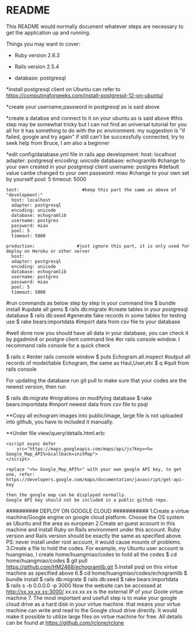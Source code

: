 # README

This README would normally document whatever steps are necessary to get the
application up and running.

Things you may want to cover:

* Ruby version 2.6.3

* Rails version 2.5.4

* database: postgresql 

*install postgresql client on Ubuntu can refer to 
https://computingforgeeks.com/install-postgresql-12-on-ubuntu/

*create your username,password in postgresql as is said above 

*create a databse and connect to it on your ubuntu  as is said above 
#this step may be somewhat tricky but I can not find an universal tutorial for you all
 for it has something to do with the pc environment.
 my suggestion is "if failed, google and try again"
 if still can't be successfully connected, try to seek help from Bruce, I am also a beginner
 

*edit config/database.yml file in rails app
    development:
      host: localhost        
      adapter: postgresql
      encoding: unicode
      database: echogramlib      #change to your own created in your postgresql client
      username: postgres         #default value canbe changed to your own 
      password: miao             #change to your own set by yourself
      pool: 5
      timeout: 5000

    test:                        #keep this part the same as above of "development:"
      host: localhost
      adapter: postgresql
      encoding: unicode
      database: echogramlib
      username: postgres
      password: miao
      pool: 5
      timeout: 5000
      
    production:                #just ignore this part, it is only used for deploy on Heroku or other server             
      host: 
      adapter: postgresql
      encoding: unicode
      database: echogramlib
      username: postgres
      password: miao
      pool: 5
      timeout: 5000
    
#run commands as below step by step in your command line
$ bundle install              #update all gems
$ rails db:migrate            #create tables in your postgresql database
$ rails db:seed               #generate fake records in some tables for testing use
$ rake bears:importdata       #import data from csv file to your database


#well done now you should have all data in your database, you can check it by pgadmin4 or postgre client command line
#or rails console window. I recommand rails console for a quick check

$ rails c                     #enter rails console window
$ puts Echogram.all.inspect   #output all records of model/table Echogram, the same as Haul,User,etc
$ q                           #quit from rails console

For updating the database run git pull to make sure that your codes are the newest version, then run 

$ rails db:migrate            #migrations on modifying database
$ rake bears:importdata       #import newest data from csv file to psql


**Copy all echogram images into public/image, large file is not uploaded into github, you have to included it manually.

**Under file view/query/details.html.erb:

    <script async defer
        src="https://maps.googleapis.com/maps/api/js?key=<%= Google_Map_API%>&callback=initMap">
    </script>

    replace "<%= Google_Map_API%>" with your own google API key, to get one, refer:
    https://developers.google.com/maps/documentation/javascript/get-api-key

    then the google map can be displayed normally.
    Google API key should not be included in a public github repo.


########## DEPLOY ON GOOGLE CLOUD ###########
1.Create a virtue machine/Google engine on google cloud platform. 
  Choose the OS system as Ubuntu and the area as european
2.Create an guest acoount in this machine and install Ruby on Rails 
  environment under this account. Ruby version and Rails version 
  should be exactly the same as specified above.
  PS: never install under root account, it would cause mounts of problems.
3.Create a file to hold the codes. For example, my Ubuntu user account is 
  huangmiao, I create home/huangmiao/codes to hold all the codes 
  $ cd  home/huangmiao/codes 
  $ git pull https://github.com/HM2468/echogramlib.git 
5.install psql on this virtue machine as specified above
6.$ cd home/huangmiao/codes/echogramlib
  $ bundle install
  $ rails db:migrate
  $ rails db:seed
  $ rake bears:importdata  
  $ rails s -b 0.0.0.0 -p 3000
    Now the website can be accessed at http://xx.xx.xx.xx:3000/
    xx.xx.xx.xx is the external IP of your Goole virtue machine
7. The most important and usefull step is to make your google cloud drive as a 
   hard disk in your virtue machine. that means your virtue machine can write and 
   read to the Google cloud drive directly. It would make it possible to utilize large 
   files on virtue machine for free.
   All details can be found at https://github.com/rclone/rclone
